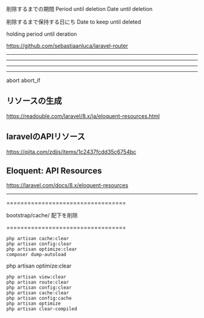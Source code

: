 削除するまでの期間
Period until deletion
Date until deletion

削除するまで保持する日にち
Date to keep until deleted


holding period until deration

https://github.com/sebastiaanluca/laravel-router

________________________________________________________________________________
________________________________________________________________________________
________________________________________________________________________________
________________________________________________________________________________


abort
abort_if

## リソースの生成
https://readouble.com/laravel/8.x/ja/eloquent-resources.html


## laravelのAPIリソース
https://qiita.com/zdjjs/items/1c2437fcdd35c6754bc


## Eloquent: API Resources
https://laravel.com/docs/8.x/eloquent-resources



_____________________________________________________________________________


==================================

bootstrap/cache/ 配下を削除

==================================

```
php artisan cache:clear
php artisan config:clear
php artisan optimize:clear
composer dump-autoload
```

php artisan optimize:clear
```
php artisan view:clear
php artisan route:clear
php artisan config:clear
php artisan cache:clear
php artisan config:cache
php artisan optimize
php artisan clear-compiled
```


